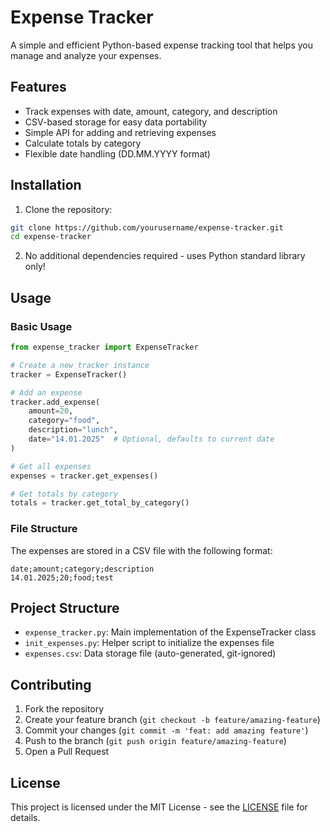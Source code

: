 # Expense Tracker

A simple and efficient Python-based expense tracking tool that helps you manage and analyze your expenses.

## Features

- Track expenses with date, amount, category, and description
- CSV-based storage for easy data portability
- Simple API for adding and retrieving expenses
- Calculate totals by category
- Flexible date handling (DD.MM.YYYY format)

## Installation

1. Clone the repository:
```bash
git clone https://github.com/yourusername/expense-tracker.git
cd expense-tracker
```

2. No additional dependencies required - uses Python standard library only!

## Usage

### Basic Usage

```python
from expense_tracker import ExpenseTracker

# Create a new tracker instance
tracker = ExpenseTracker()

# Add an expense
tracker.add_expense(
    amount=20,
    category="food",
    description="lunch",
    date="14.01.2025"  # Optional, defaults to current date
)

# Get all expenses
expenses = tracker.get_expenses()

# Get totals by category
totals = tracker.get_total_by_category()
```

### File Structure

The expenses are stored in a CSV file with the following format:
```
date;amount;category;description
14.01.2025;20;food;test
```

## Project Structure

- `expense_tracker.py`: Main implementation of the ExpenseTracker class
- `init_expenses.py`: Helper script to initialize the expenses file
- `expenses.csv`: Data storage file (auto-generated, git-ignored)

## Contributing

1. Fork the repository
2. Create your feature branch (`git checkout -b feature/amazing-feature`)
3. Commit your changes (`git commit -m 'feat: add amazing feature'`)
4. Push to the branch (`git push origin feature/amazing-feature`)
5. Open a Pull Request

## License

This project is licensed under the MIT License - see the [LICENSE](LICENSE) file for details.